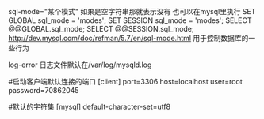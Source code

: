 sql-mode="某个模式" 如果是空字符串那就表示没有
也可以在mysql里执行
SET GLOBAL sql_mode = 'modes';
SET SESSION sql_mode = 'modes';
SELECT @@GLOBAL.sql_mode;
SELECT @@SESSION.sql_mode;
http://dev.mysql.com/doc/refman/5.7/en/sql-mode.html
用于控制数据库的一些行为


log-error
日志文件默认在/var/log/mysqld.log



#启动客户端默认连接的端口
[client]
port=3306
host=localhost
user=root
password=70862045

#默认的字符集
[mysql]
default-character-set=utf8
